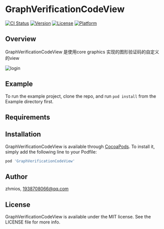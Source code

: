 # GraphVerificationCodeView

[![CI Status](https://img.shields.io/travis/zhmios/GraphVerificationCodeView.svg?style=flat)](https://travis-ci.org/zhmios/GraphVerificationCodeView)
[![Version](https://img.shields.io/cocoapods/v/GraphVerificationCodeView.svg?style=flat)](https://cocoapods.org/pods/GraphVerificationCodeView)
[![License](https://img.shields.io/cocoapods/l/GraphVerificationCodeView.svg?style=flat)](https://cocoapods.org/pods/GraphVerificationCodeView)
[![Platform](https://img.shields.io/cocoapods/p/GraphVerificationCodeView.svg?style=flat)](https://cocoapods.org/pods/GraphVerificationCodeView)

## Overview

GraphVerificationCodeView 是使用core graphics 实现的图形验证码的自定义的view

![login](https://github.com/zhmios/GraphVerificationCodeView/raw/master/screenshots/GraphVerificationCode.png)

## Example

To run the example project, clone the repo, and run `pod install` from the Example directory first.

## Requirements

## Installation

GraphVerificationCodeView is available through [CocoaPods](https://cocoapods.org). To install
it, simply add the following line to your Podfile:

```ruby
pod 'GraphVerificationCodeView'
```

## Author

zhmios, 1938708066@qq.com

## License

GraphVerificationCodeView is available under the MIT license. See the LICENSE file for more info.
